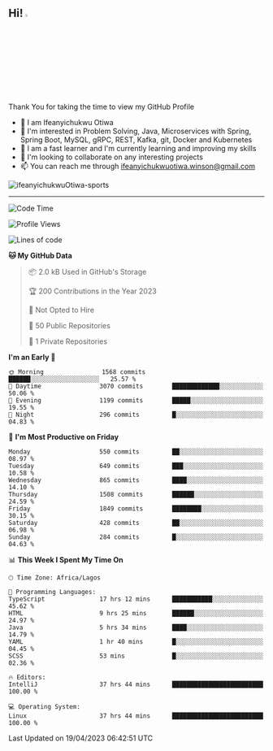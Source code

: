 <!-- BLOG-POST-LIST:START --><!-- BLOG-POST-LIST:END -->

## Hi! <img src="https://media.giphy.com/media/hvRJCLFzcasrR4ia7z/giphy.gif" width="4%"> 

Thank You for taking the time to view my GitHub Profile

- 👋 I am Ifeanyichukwu Otiwa
- 👀 I'm interested in Problem Solving, Java, Microservices with Spring, Spring Boot, MySQL, gRPC, REST, Kafka, git, Docker and Kubernetes
- 🌱 I am a fast learner and I'm currently learning and improving my skills
- 💞️ I'm looking to collaborate on any interesting projects
- 📫 You can reach me through ifeanyichukwuotiwa.winson@gmail.com

<p align="left" marginTop="10px"> <img src="https://komarev.com/ghpvc/?username=ifeanyichukwuOtiwa-sports&label=Profile%20views&color=0e75b6&style=for-the-badge" alt="ifeanyichukwuOtiwa-sports" /> </p>

***

<!--START_SECTION:waka-->
![Code Time](http://img.shields.io/badge/Code%20Time-1%2C312%20hrs%2034%20mins-blue)

![Profile Views](http://img.shields.io/badge/Profile%20Views-1-blue)

![Lines of code](https://img.shields.io/badge/From%20Hello%20World%20I%27ve%20Written-2.0%20million%20lines%20of%20code-blue)

**🐱 My GitHub Data** 

> 📦 2.0 kB Used in GitHub's Storage 
 > 
> 🏆 200 Contributions in the Year 2023
 > 
> 🚫 Not Opted to Hire
 > 
> 📜 50 Public Repositories 
 > 
> 🔑 1 Private Repositories 
 > 
**I'm an Early 🐤** 

```text
🌞 Morning                1568 commits        ██████░░░░░░░░░░░░░░░░░░░   25.57 % 
🌆 Daytime                3070 commits        █████████████░░░░░░░░░░░░   50.06 % 
🌃 Evening                1199 commits        █████░░░░░░░░░░░░░░░░░░░░   19.55 % 
🌙 Night                  296 commits         █░░░░░░░░░░░░░░░░░░░░░░░░   04.83 % 
```
📅 **I'm Most Productive on Friday** 

```text
Monday                   550 commits         ██░░░░░░░░░░░░░░░░░░░░░░░   08.97 % 
Tuesday                  649 commits         ███░░░░░░░░░░░░░░░░░░░░░░   10.58 % 
Wednesday                865 commits         ████░░░░░░░░░░░░░░░░░░░░░   14.10 % 
Thursday                 1508 commits        ██████░░░░░░░░░░░░░░░░░░░   24.59 % 
Friday                   1849 commits        ████████░░░░░░░░░░░░░░░░░   30.15 % 
Saturday                 428 commits         ██░░░░░░░░░░░░░░░░░░░░░░░   06.98 % 
Sunday                   284 commits         █░░░░░░░░░░░░░░░░░░░░░░░░   04.63 % 
```


📊 **This Week I Spent My Time On** 

```text
🕑︎ Time Zone: Africa/Lagos

💬 Programming Languages: 
TypeScript               17 hrs 12 mins      ███████████░░░░░░░░░░░░░░   45.62 % 
HTML                     9 hrs 25 mins       ██████░░░░░░░░░░░░░░░░░░░   24.97 % 
Java                     5 hrs 34 mins       ████░░░░░░░░░░░░░░░░░░░░░   14.79 % 
YAML                     1 hr 40 mins        █░░░░░░░░░░░░░░░░░░░░░░░░   04.45 % 
SCSS                     53 mins             █░░░░░░░░░░░░░░░░░░░░░░░░   02.36 % 

🔥 Editors: 
IntelliJ                 37 hrs 44 mins      █████████████████████████   100.00 % 

💻 Operating System: 
Linux                    37 hrs 44 mins      █████████████████████████   100.00 % 
```


 Last Updated on 19/04/2023 06:42:51 UTC
<!--END_SECTION:waka-->

<!--
<p align="center">
![trophy](https://github-profile-trophy.vercel.app/?username=ifeanyichukwuOtiwa-sports&theme=onedark) (https://github.com/ryo-ma/github-profile-trophy)
</p>
-->

<!---
ifeanyi-otiwa/ifeanyi-otiwa is a ✨ special ✨ repository because its `README.md` (this file) appears on your GitHub profile.
You can click the Preview link to take a look at your changes.
--->
